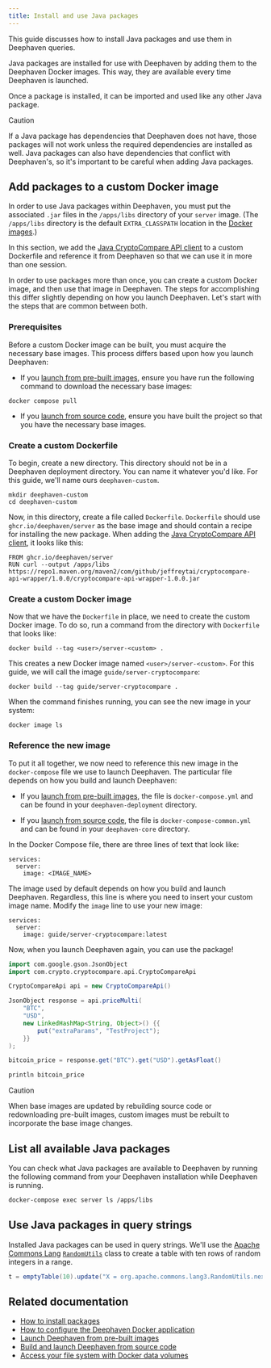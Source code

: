 ```yaml
---
title: Install and use Java packages
---
```


This guide discusses how to install Java packages and use them in Deephaven queries.

Java packages are installed for use with Deephaven by adding them to the Deephaven Docker images. This way, they are available every time Deephaven is launched.

Once a package is installed, it can be imported and used like any other Java package.

> [!CAUTION]
> If a Java package has dependencies that Deephaven does not have, those packages will not work unless the required dependencies are installed as well. Java packages can also have dependencies that conflict with Deephaven's, so it's important to be careful when adding Java packages.

## Add packages to a custom Docker image

In order to use Java packages within Deephaven, you must put the associated `.jar` files in the `/apps/libs` directory of your `server` image. (The `/apps/libs` directory is the default `EXTRA_CLASSPATH` location in the [Docker images](./configuration/docker-application.md).)

In this section, we add the [Java CryptoCompare API client](https://mvnrepository.com/artifact/com.github.jeffreytai/cryptocompare-api-wrapper) to a custom Dockerfile and reference it from Deephaven so that we can use it in more than one session.

In order to use packages more than once, you can create a custom Docker image, and then use that image in Deephaven. The steps for accomplishing this differ slightly depending on how you launch Deephaven. Let's start with the steps that are common between both.

### Prerequisites

Before a custom Docker image can be built, you must acquire the necessary base images. This process differs based upon how you launch Deephaven:

- If you [launch from pre-built images](../tutorials/docker-install.md), ensure you have run the following command to download the necessary base images:

```shell
docker compose pull
```

- If you [launch from source code](./launch-build.md), ensure you have built the project so that you have the necessary base images.

### Create a custom Dockerfile

To begin, create a new directory. This directory should not be in a Deephaven deployment directory. You can name it whatever you'd like. For this guide, we'll name ours `deephaven-custom`.

```shell
mkdir deephaven-custom
cd deephaven-custom
```

Now, in this directory, create a file called `Dockerfile`. `Dockerfile` should use `ghcr.io/deephaven/server` as the base image and should contain a recipe for installing the new package. When adding the [Java CryptoCompare API client](https://mvnrepository.com/artifact/com.github.jeffreytai/cryptocompare-api-wrapper), it looks like this:

```
FROM ghcr.io/deephaven/server
RUN curl --output /apps/libs https://repo1.maven.org/maven2/com/github/jeffreytai/cryptocompare-api-wrapper/1.0.0/cryptocompare-api-wrapper-1.0.0.jar
```

### Create a custom Docker image

Now that we have the `Dockerfile` in place, we need to create the custom Docker image. To do so, run a command from the directory with `Dockerfile` that looks like:

```shell
docker build --tag <user>/server-<custom> .
```

This creates a new Docker image named `<user>/server-<custom>`. For this guide, we will call the image `guide/server-cryptocompare`:

```shell
docker build --tag guide/server-cryptocompare .
```

When the command finishes running, you can see the new image in your system:

```shell
docker image ls
```

### Reference the new image

To put it all together, we now need to reference this new image in the `docker-compose` file we use to launch Deephaven. The particular file depends on how you build and launch Deephaven:

- If you [launch from pre-built images](../tutorials/docker-install.md), the file is `docker-compose.yml` and can be found in your `deephaven-deployment` directory.

- If you [launch from source code](./launch-build.md), the file is `docker-compose-common.yml` and can be found in your `deephaven-core` directory.

In the Docker Compose file, there are three lines of text that look like:

```
services:
  server:
    image: <IMAGE_NAME>
```

The image used by default depends on how you build and launch Deephaven. Regardless, this line is where you need to insert your custom image name. Modify the `image` line to use your new image:

```
services:
  server:
    image: guide/server-cryptocompare:latest
```

Now, when you launch Deephaven again, you can use the package!

```groovy skip-test
import com.google.gson.JsonObject
import com.crypto.cryptocompare.api.CryptoCompareApi

CryptoCompareApi api = new CryptoCompareApi()

JsonObject response = api.priceMulti(
    "BTC",
    "USD",
    new LinkedHashMap<String, Object>() {{
        put("extraParams", "TestProject");
    }}
);

bitcoin_price = response.get("BTC").get("USD").getAsFloat()

println bitcoin_price
```

> [!CAUTION]
> When base images are updated by rebuilding source code or redownloading pre-built images, custom images must be rebuilt to incorporate the base image changes.

## List all available Java packages

You can check what Java packages are available to Deephaven by running the following command from your Deephaven installation while Deephaven is running.

```bash
docker-compose exec server ls /apps/libs
```

## Use Java packages in query strings

Installed Java packages can be used in query strings. We'll use the [Apache Commons Lang](https://commons.apache.org/proper/commons-lang/) [`RandomUtils`](https://commons.apache.org/proper/commons-lang/apidocs/org/apache/commons/lang3/RandomUtils.html) class to create a table with ten rows of random integers in a range.

```groovy
t = emptyTable(10).update("X = org.apache.commons.lang3.RandomUtils.nextInt(1, 99)")
```

## Related documentation

- [How to install packages](./install-packages.md)
- [How to configure the Deephaven Docker application](./configuration/docker-application.md)
- [Launch Deephaven from pre-built images](../tutorials/docker-install.md)
- [Build and launch Deephaven from source code](./launch-build.md)
- [Access your file system with Docker data volumes](../conceptual/docker-data-volumes.md)
